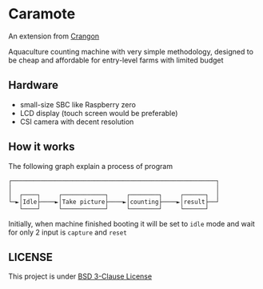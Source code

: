 Caramote
===

An extension from [Crangon](https://github.com/binarybadgr/crangon)

Aquaculture counting machine with very simple methodology, designed to be cheap and affordable for entry-level farms with limited budget

Hardware
---

- small-size SBC like Raspberry zero
- LCD display (touch screen would be preferable)
- CSI camera with decent resolution

How it works
---

The following graph explain a process of program

```
┌─────────────────────────────────────────────────────────┐
│                                                         │
│  ┌────┐     ┌────────────┐     ┌────────┐     ┌──────┐  │
└─►│Idle├────►│Take picture├────►│counting├────►│result├──┘
   └────┘     └────────────┘     └────────┘     └──────┘
```

Initially, when machine finished booting it will be set to `idle` mode and wait for only 2 input is `capture` and `reset` 

LICENSE
---

This project is under [BSD 3-Clause License](https://github.com/binarybadgr/caramote/blob/master/LICENSE)